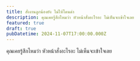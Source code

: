 ```yaml
---
title: สั่งงานลูกน้องยัง ไม่ให้โดนด่า
description: คุณเคยรู้สึกไหมว่า หัวหน้าสั่งอะไรอะ ไม่เห็นจะเข้าใจเลย
featured: true
draft: true
pubDatetime: 2024-11-07T17:00:00.000Z
---
```



คุณเคยรู้สึกไหมว่า หัวหน้าสั่งอะไรอะ ไม่เห็นจะเข้าใจเลย
